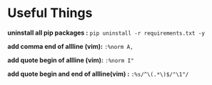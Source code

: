 # Useful Things


**uninstall all pip packages :**  `pip uninstall -r requirements.txt -y`  

**add comma end of allline (vim):**  `:%norm A,`

**add quote begin of allline (vim):**  `:%norm I"`

**add quote begin and end of allline(vim) :** `:%s/^\(.*\)$/"\1"/`

